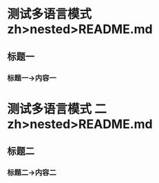 # 测试多语言模式 zh>nested>README.md

## 标题一

### 标题一->内容一

# 测试多语言模式 二 zh>nested>README.md

## 标题二

### 标题二->内容二
